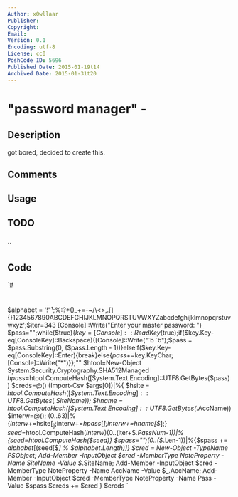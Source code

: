 ```yaml
---
Author: x0wllaar
Publisher: 
Copyright: 
Email: 
Version: 0.1
Encoding: utf-8
License: cc0
PoshCode ID: 5696
Published Date: 2015-01-19t14
Archived Date: 2015-01-31t20
---
```


# "password manager" - 

## Description

got bored, decided to create this.

## Comments



## Usage



## TODO



## 

``

## Code

`#
 #
 $alphabet = '!"¹;%:?*()_+=-~/\<>,.[]{}1234567890ABCDEFGHIJKLMNOPQRSTUVWXYZabcdefghijklmnopqrstuvwxyz';$iter=343
 [Console]::Write("Enter your master password: ")
 $pass="";while($true){$key=[Console]::ReadKey($true);if($key.Key-eq[ConsoleKey]::Backspace){[Console]::Write("`b `b");$pass = $pass.Substring(0, ($pass.Length - 1))}elseif($key.Key-eq[ConsoleKey]::Enter){break}else{$pass+=$key.KeyChar;[Console]::Write("*")}};""
 $htool=New-Object System.Security.Cryptography.SHA512Managed
 $hpass=$htool.ComputeHash([System.Text.Encoding]::UTF8.GetBytes($pass))
 $creds=@()
 (Import-Csv $args[0])|%{
     $hsite = $htool.ComputeHash([System.Text.Encoding]::UTF8.GetBytes($_.SiteName)); $hname = $htool.ComputeHash([System.Text.Encoding]::UTF8.GetBytes($_.AccName))
     $interw=@(); (0..63)|%{$interw+=$hsite[$_];$interw+=$hpass[$_];$interw+=$hname[$_];}
     $seed=$htool.ComputeHash($interw)
     (0..($iter+$_.PassNum-1))|%{$seed=$htool.ComputeHash($seed)}
     $spass="";(0..($_.Len-1))|%{$spass += $alphabet[($seed[$_] % $alphabet.Length)]}
     $cred = New-Object -TypeName PSObject; 
     Add-Member -InputObject $cred -MemberType NoteProperty -Name SiteName -Value $_.SiteName; 
     Add-Member -InputObject $cred -MemberType NoteProperty -Name AccName -Value $_.AccName; 
     Add-Member -InputObject $cred -MemberType NoteProperty -Name Pass -Value $spass
     $creds += $cred
 }
 $creds
`

